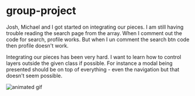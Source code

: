 group-project
=============

Josh, Michael and I got started on integrating our pieces.  I am still having trouble reading the search page from the array.  When I comment out the code for search, profile works.  But when I un comment the search btn code then profile doesn't work.

Integrating our pieces has been very hard.  I want to learn how to control layers outside the given class if possible.  For instance a modal being presented should be on top of everything - even the navigation but that doesn't seem possible.


![animated gif](http://i.imgur.com/Mkuv1vb.gif)
